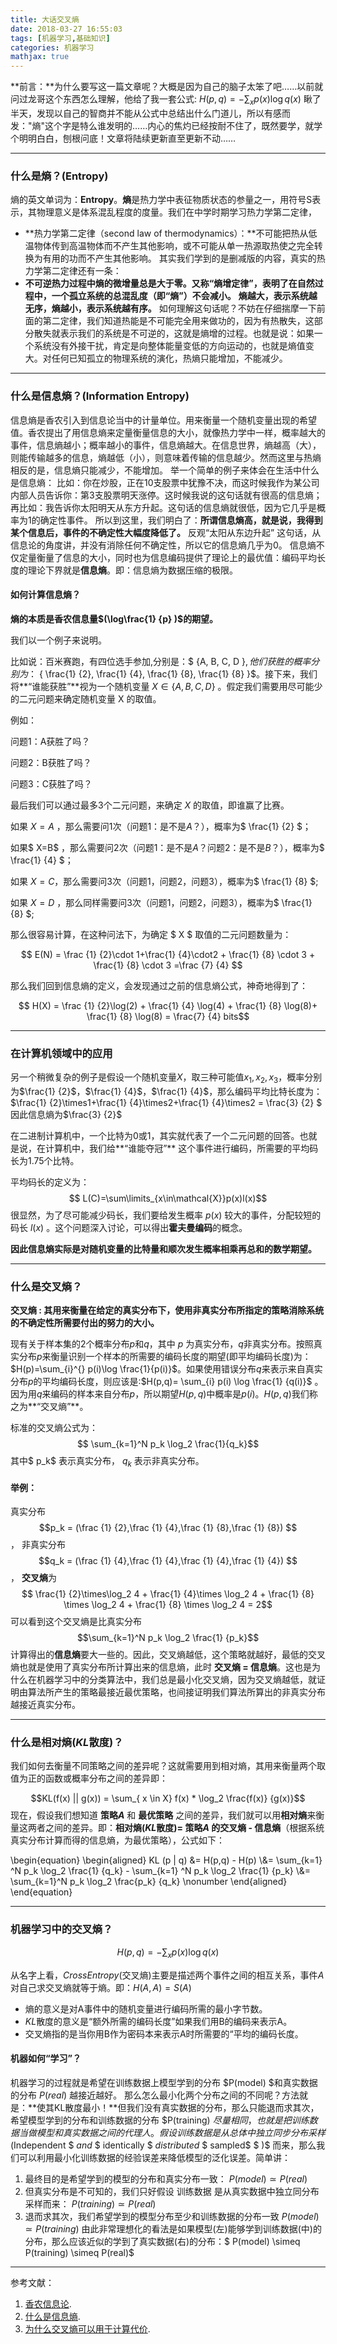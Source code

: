 ```yaml
---
title: 大话交叉熵
date: 2018-03-27 16:55:03
tags: [机器学习,基础知识]
categories: 机器学习
mathjax: true
---
```

**前言：**为什么要写这一篇文章呢？大概是因为自己的脑子太笨了吧……以前就问过龙哥这个东西怎么理解，他给了我一套公式: $H(p,q) = -\sum_xp(x) \log q(x)$ 瞅了半天，发现以自己的智商并不能从公式中总结出什么门道儿，所以有感而发："熵"这个字是特么谁发明的……内心的焦灼已经按耐不住了，既然要学，就学个明明白白，刨根问底！文章将陆续更新直至更新不动……

---
### 什么是熵？(Entropy)
熵的英文单词为：**Entropy**。**熵**是热力学中表征物质状态的参量之一，用符号S表示，其物理意义是体系混乱程度的度量。我们在中学时期学习热力学第二定律，
- **热力学第二定律（second law of thermodynamics）：**不可能把热从低温物体传到高温物体而不产生其他影响，或不可能从单一热源取热使之完全转换为有用的功而不产生其他影响。
其实我们学到的是删减版的内容，真实的热力学第二定律还有一条：
- **不可逆热力过程中熵的微增量总是大于零。又称“熵增定律”，表明了在自然过程中，一个孤立系统的总混乱度（即“熵”）不会减小。**
**熵越大，表示系统越无序，熵越小，表示系统越有序。**
如何理解这句话呢？不妨在仔细揣摩一下前面的第二定律，我们知道热能是不可能完全用来做功的，因为有热散失，这部分散失就表示我们的系统是不可逆的，这就是熵增的过程。也就是说：如果一个系统没有外接干扰，肯定是向整体能量变低的方向运动的，也就是熵值变大。对任何已知孤立的物理系统的演化，热熵只能增加，不能减少。

---
### 什么是信息熵？(Information Entropy)
信息熵是香农引入到信息论当中的计量单位。用来衡量一个随机变量出现的希望值。香农提出了用信息熵来定量衡量信息的大小，就像热力学中一样，概率越大的事件，信息熵越小；概率越小的事件，信息熵越大。在信息世界，熵越高（大），则能传输越多的信息，熵越低（小），则意味着传输的信息越少。然而这里与热熵相反的是，信息熵只能减少，不能增加。
举一个简单的例子来体会在生活中什么是信息熵：
比如：你在炒股，正在10支股票中犹豫不决，而这时候我作为某公司内部人员告诉你：第3支股票明天涨停。这时候我说的这句话就有很高的信息熵；再比如：我告诉你太阳明天从东方升起。这句话的信息熵就很低，因为它几乎是概率为1的确定性事件。
所以到这里，我们明白了：**所谓信息熵高，就是说，我得到某个信息后，事件的不确定性大幅度降低了。** 反观“太阳从东边升起” 这句话，从信息论的角度讲，并没有消除任何不确定性，所以它的信息熵几乎为0。
信息熵不仅定量衡量了信息的大小，同时也为信息编码提供了理论上的最优值：编码平均长度的理论下界就是**信息熵**。即：信息熵为数据压缩的极限。

#### 如何计算信息熵？
**熵的本质是香农信息量$(\log\frac{1} {p} )$的期望。**

我们以一个例子来说明。

比如说：百米赛跑，有四位选手参加,分别是：$ \{A, B, C, D  \}$,他们获胜的概率分别为：$ \{ \frac{1} {2}, \frac{1} {4}, \frac{1} {8}, \frac{1} {8} \}$。接下来，我们将**“谁能获胜”**视为一个随机变量 $X\in\{A,B,C,D\}$ 。假定我们需要用尽可能少的二元问题来确定随机变量 X 的取值。

例如：

问题1：A获胜了吗？

问题2：B获胜了吗？

问题3：C获胜了吗？

最后我们可以通过最多3个二元问题，来确定 $X$ 的取值，即谁赢了比赛。

如果 $X=A$ ，那么需要问1次（问题1：是不是$A$？），概率为$ \frac{1} {2} $；

如果$ X=B$ ，那么需要问2次（问题1：是不是$A$？问题2：是不是$B$？），概率为$ \frac{1} {4} $；

如果 $X=C$，那么需要问3次（问题1，问题2，问题3），概率为$ \frac{1} {8} $;

如果 $X=D$ ，那么同样需要问3次（问题1，问题2，问题3），概率为$ \frac{1} {8} $;

那么很容易计算，在这种问法下，为确定 $ X $ 取值的二元问题数量为：

$$ E(N) = \frac {1} {2}\cdot 1+\frac{1} {4}\cdot2 + \frac{1} {8} \cdot 3 + \frac{1} {8} \cdot 3 =\frac {7} {4} $$

那么我们回到信息熵的定义，会发现通过之前的信息熵公式，神奇地得到了：

$$ H(X) = \frac {1} {2}\log(2) + \frac{1} {4} \log(4) + \frac{1} {8} \log(8)+ \frac{1} {8} \log(8) = \frac{7} {4} bits$$

---	
### 在计算机领域中的应用
另一个稍微复杂的例子是假设一个随机变量$X$，取三种可能值$x_1,x_2,x_3$，概率分别为$\frac{1} {2}$，$\frac{1} {4}$，$\frac{1} {4}$，那么编码平均比特长度为：$\frac{1} {2}\times1+\frac{1} {4}\times2+\frac{1} {4}\times2 = \frac{3} {2} $ 因此信息熵为$\frac{3} {2}$

在二进制计算机中，一个比特为0或1，其实就代表了一个二元问题的回答。也就是说，在计算机中，我们给**“谁能夺冠”** 这个事件进行编码，所需要的平均码长为1.75个比特。

平均码长的定义为： 
$$ L(C)=\sum\limits_{x\in\mathcal{X}}p(x)l(x)$$
很显然，为了尽可能减少码长，我们要给发生概率 $p(x)$ 较大的事件，分配较短的码长 $l(x)$ 。这个问题深入讨论，可以得出**霍夫曼编码**的概念。

**因此信息熵实际是对随机变量的比特量和顺次发生概率相乘再总和的数学期望。**

---
### 什么是交叉熵？
**交叉熵 : 其用来衡量在给定的真实分布下，使用非真实分布所指定的策略消除系统的不确定性所需要付出的努力的大小。**

现有关于样本集的2个概率分布$p$和$q$，其中 $p$ 为真实分布，$q$非真实分布。按照真实分布$p$来衡量识别一个样本的所需要的编码长度的期望(即平均编码长度)为：$H(p)=\sum_{i}^{} p(i)\log \frac{1}{p(i)}$。如果使用错误分布$q$来表示来自真实分布$p$的平均编码长度，则应该是:$H(p,q)= \sum_{i} p(i) \log \frac{1} {q(i)}$ 。因为用$q$来编码的样本来自分布$p$，所以期望$H(p,q)$中概率是$p(i)$。$H(p,q)$我们称之为**“交叉熵”**。

标准的交叉熵公式为：
$$ \sum_{k=1}^N p_k \log_2 \frac{1}{q_k}$$
其中$ p_k$ 表示真实分布， $q_k$ 表示非真实分布。

#### 举例：

真实分布 $$p_k = (\frac {1} {2},\frac {1} {4},\frac {1} {8},\frac {1} {8}) $$， 
非真实分布 $$q_k = (\frac {1} {4},\frac {1} {4},\frac {1} {4},\frac {1} {4}) $$，
**交叉熵**为$$ \frac{1} {2}\times\log_2 4 + \frac{1} {4}\times \log_2 4 + \frac{1} {8} \times \log_2 4 + \frac{1} {8} \times \log_2 4 = 2$$
可以看到这个交叉熵是比真实分布 $$\sum_{k=1}^N p_k \log_2 \frac{1} {p_k}$$
计算得出的**信息熵**要大一些的。因此，交叉熵越低，这个策略就越好，最低的交叉熵也就是使用了真实分布所计算出来的信息熵，此时  **交叉熵 = 信息熵**。这也是为什么在机器学习中的分类算法中，我们总是最小化交叉熵，因为交叉熵越低，就证明由算法所产生的策略最接近最优策略，也间接证明我们算法所算出的非真实分布越接近真实分布。

---
### 什么是相对熵($KL$散度)？
我们如何去衡量不同策略之间的差异呢？这就需要用到相对熵，其用来衡量两个取值为正的函数或概率分布之间的差异即：

$$KL(f(x) || g(x)) = \sum_{ x \in X} f(x) * \log_2 \frac{f(x)} {g(x)}$$
现在，假设我们想知道 **策略$A$** 和 **最优策略** 之间的差异，我们就可以用**相对熵**来衡量这两者之间的差异。即：**相对熵($KL$散度)= 策略$A$ 的交叉熵 - 信息熵**（根据系统真实分布计算而得的信息熵，为最优策略），公式如下：

\begin{equation}
\begin{aligned}
KL (p \| q) &= H(p,q) - H(p) \\&=  \sum_{k=1} ^N p_k \log_2 \frac{1} {q_k} - \sum_{k=1} ^N p_k \log_2 \frac{1} {p_k} \\&= \sum_{k=1}^N p_k \log_2 \frac{p_k} {q_k}
\nonumber
\end{aligned}
\end{equation}

---
### 机器学习中的交叉熵？
$$H(p,q) = -\sum_{x}p(x)\log q(x)$$

从名字上看，$Cross Entropy$(交叉熵)主要是描述两个事件之间的相互关系，事件$A$对自己求交叉熵就等于熵。即：$H(A,A) = S(A)$

- 熵的意义是对A事件中的随机变量进行编码所需的最小字节数。
- $KL$散度的意义是“额外所需的编码长度”如果我们用B的编码来表示A。
- 交叉熵指的是当你用B作为密码本来表示A时所需要的“平均的编码长度。
#### 机器如何“学习”？
机器学习的过程就是希望在训练数据上模型学到的分布 $P(model) $和真实数据的分布 $P(real)$ 越接近越好。
那么怎么最小化两个分布之间的不同呢？方法就是：**使其KL散度最小！**但我们没有真实数据的分布，那么只能退而求其次，希望模型学到的分布和训练数据的分布 $P(training) $尽量相同，也就是把训练数据当做模型和真实数据之间的代理人。假设训练数据是从总体中独立同步分布采样$(Independent $  $and$ $ identically $ $distributed$ $ sampled$ $ )$ 而来，那么我们可以利用最小化训练数据的经验误差来降低模型的泛化误差。简单讲：
1. 最终目的是希望学到的模型的分布和真实分布一致： $P(model) \simeq P(real )$
2. 但真实分布是不可知的，我们只好假设 训练数据 是从真实数据中独立同分布采样而来： $P(training) \simeq P(real )$
3. 退而求其次，我们希望学到的模型分布至少和训练数据的分布一致 $P(model) \simeq P(training)$
由此非常理想化的看法是如果模型(左)能够学到训练数据(中)的分布，那么应该近似的学到了真实数据(右)的分布：$ P(model) \simeq P(training) \simeq P(real)$


---
参考文献：
1.  [香农信息论](https://www.zhihu.com/question/27068465).
2. [什么是信息熵](https://www.zhihu.com/question/22178202).
2.  [为什么交叉熵可以用于计算代价](https://www.zhihu.com/question/65288314/answer/230209104).